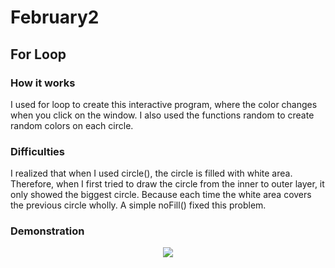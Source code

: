# February2

## For Loop

### How it works
I used for loop to create this interactive program, where the color changes when you click on the window. I also used the functions random to create random colors on each circle. 

### Difficulties
I realized that when I used circle(), the circle is filled with white area. Therefore, when I first tried to draw the circle from the inner to outer layer, it only showed the biggest circle. Because each time the white area covers the previous circle wholly. A simple noFill() fixed this problem. 

### Demonstration 

<p align="center">
  <img src="https://github.com/fyk211/Intro-to-IM/blob/main/February2/demonstration.gif?raw=true">
</p>
